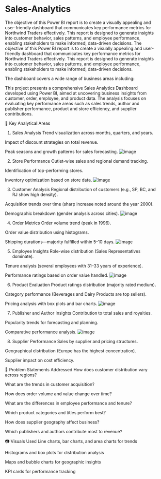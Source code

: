 
# Sales-Analytics
The objective of this Power BI report is to create a visually appealing and user-friendly dashboard that communicates key performance metrics for Northwind Traders effectively. This report is designed to generate insights into customer behavior, sales patterns, and employee performance, enabling stakeholders to make informed, data-driven decisions.
The objective of this Power BI report is to create a visually appealing and user-friendly dashboard that communicates key performance metrics for Northwind Traders effectively. This report is designed to generate insights into customer behavior, sales patterns, and employee performance, enabling stakeholders to make informed, data-driven decisions.

The dashboard covers a wide range of business areas including:

This project presents a comprehensive Sales Analytics Dashboard developed using Power BI, aimed at uncovering business insights from customer, order, employee, and product data. The analysis focuses on evaluating key performance areas such as sales trends, author and publisher performance, product and store efficiency, and supplier contributions.

📌 Key Analytical Areas
1. Sales Analysis
Trend visualization across months, quarters, and years.

Impact of discount strategies on total revenue.

Peak seasons and growth patterns for sales forecasting.
![image](https://github.com/user-attachments/assets/21be470c-ad2b-479b-b760-61887417c5d9)


2. Store Performance
Outlet-wise sales and regional demand tracking.

Identification of top-performing stores.

Inventory optimization based on store data.
![image](https://github.com/user-attachments/assets/6ddb91d4-da6a-42c6-a13c-a689588d0b2b)


3. Customer Analysis
Regional distribution of customers (e.g., SP, BC, and RJ show high density).

Acquisition trends over time (sharp increase noted around the year 2000).

Demographic breakdown (gender analysis across cities).
![image](https://github.com/user-attachments/assets/d484b340-54b5-40d9-acce-3afd769d3abf)


4. Order Metrics
Order volume trend (peak in 1996).

Order value distribution using histograms.

Shipping durations—majority fulfilled within 5–10 days.
![image](https://github.com/user-attachments/assets/f52e8a4f-0e8e-44b4-ba7b-6228036a5bd8)


5. Employee Insights
Role-wise distribution (Sales Representatives dominate).

Tenure analysis (several employees with 31–33 years of experience).

Performance ratings based on order value handled.
![image](https://github.com/user-attachments/assets/4a724ce5-5039-4d1e-bc95-f9c5732962be)


6. Product Evaluation
Product ratings distribution (majority rated medium).

Category performance (Beverages and Dairy Products are top sellers).

Pricing analysis with box plots and bar charts.
![image](https://github.com/user-attachments/assets/e48e6ee2-d880-4595-91a5-166cf2ac6ffa)


7. Publisher and Author Insights
Contribution to total sales and royalties.

Popularity trends for forecasting and planning.

Comparative performance analysis.
![image](https://github.com/user-attachments/assets/f851c944-623f-47db-a0db-26563f9ee397)


8. Supplier Performance
Sales by supplier and pricing structures.

Geographical distribution (Europe has the highest concentration).

Supplier impact on cost efficiency.

🎯 Problem Statements Addressed
How does customer distribution vary across regions?

What are the trends in customer acquisition?

How does order volume and value change over time?

What are the differences in employee performance and tenure?

Which product categories and titles perform best?

How does supplier geography affect business?

Which publishers and authors contribute most to revenue?

📷 Visuals Used
Line charts, bar charts, and area charts for trends

Histograms and box plots for distribution analysis

Maps and bubble charts for geographic insights

KPI cards for performance tracking

